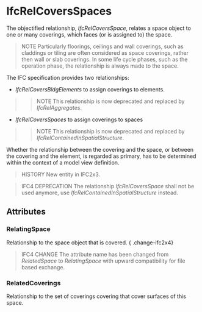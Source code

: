 # IfcRelCoversSpaces

The objectified relationship, _IfcRelCoversSpace_, relates a space object to one or many coverings, which faces (or is assigned to) the space.

> NOTE  Particularly floorings, ceilings and wall coverings, such as claddings or tiling are often considered as space coverings, rather then wall or slab coverings. In some life cycle phases, such as the operation phase, the relationship is always made to the space.

The IFC specification provides two relationships:

* _IfcRelCoversBldgElements_ to assign coverings to elements.
>> NOTE  This relationship is now deprecated and replaced by _IfcRelAggregates_.
* _IfcRelCoversSpaces_ to assign coverings to spaces
>> NOTE  This relationship is now deprecated and replaced by _IfcRelContainedInSpatialStructure_.

Whether the relationship between the covering and the space, or between the covering and the element, is regarded as primary, has to be determined within the context of a model view definition.

> HISTORY  New entity in IFC2x3.

> IFC4 DEPRECATION  The relationship _IfcRelCoversSpace_ shall not be used anymore, use _IfcRelContainedInSpatialStructure_ instead.

## Attributes

### RelatingSpace
Relationship to the space object that is covered.
{ .change-ifc2x4}
> IFC4 CHANGE  The attribute name has been changed from _RelatedSpace_ to _RelatingSpace_ with upward compatibility for file based exchange.

### RelatedCoverings
Relationship to the set of coverings covering that cover surfaces of this space.
